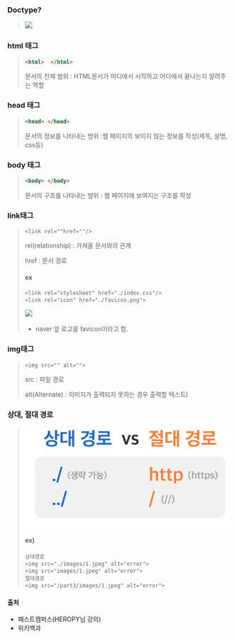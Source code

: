 ### Doctype?
>![](https://images.velog.io/images/dlfehd54/post/cfbcae7c-428d-434a-84d3-3a1541ed53be/%E1%84%89%E1%85%B3%E1%84%8F%E1%85%B3%E1%84%85%E1%85%B5%E1%86%AB%E1%84%89%E1%85%A3%E1%86%BA%202021-03-03%20%E1%84%8B%E1%85%A9%E1%84%92%E1%85%AE%208.35.46.png)

### html 태그

> ```html
> <html>  </html>
>```
>문서의 전체 범위
>: HTML문서가 어디에서 시작하고 어디에서 끝나는지 알려주는 역할

### head 태그
> ```html
><head> </head>
>```
>문서의 정보를 나타내는 범위
>:웹 페이지의 보이지 않는 정보를 작성(제목, 설명, css등)

### body 태그
> ``` html
><body> </body>
>```
>문서의 구조를 나타내는 범위
>: 웹 페이지에 보여지는 구조를 작성

### link태그
>```
><link rel=""href=""/>
>```
>rel(relationship) : 가져올 문서와의 관계
>
>href : 문서 경로
>#### ex
>
>```
><link rel="stylesheet" href="./index.css"/>
><link rel="icon" href="./favicon.png">
>```
>![](https://images.velog.io/images/dlfehd54/post/879c1799-02a2-4899-824d-e05c9763e5b0/%E1%84%89%E1%85%B3%E1%84%8F%E1%85%B3%E1%84%85%E1%85%B5%E1%86%AB%E1%84%89%E1%85%A3%E1%86%BA%202021-03-03%20%E1%84%8B%E1%85%A9%E1%84%92%E1%85%AE%209.12.57.png)
>* naver 앞 로고를 favicon이라고 함.

### img태그
>```
><img src="" alt="">
>```
>src : 파일 경로
>
>alt(Alternate) : 이미지가 출력되지 못하는 경우 출력할 텍스트)

### 상대, 절대 경로
>![](../md_image/1.png)
>#### ex)
>```
>상대경로
> <img src="./images/1.jpeg" alt="error">
> <img src="images/1.jpeg" alt="error">
>절대경로
> <img src="/part3/images/1.jpeg" alt="error">
>```
>
#### 출처
- 패스트캠퍼스(HEROPY님 강의)
- 위키백과
